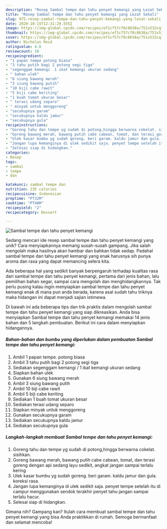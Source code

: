 ```yaml
---
description: "Resep Sambal tempe dan tahu penyet kemangi yang Lezat Sekali"
title: "Resep Sambal tempe dan tahu penyet kemangi yang Lezat Sekali"
slug: 975-resep-sambal-tempe-dan-tahu-penyet-kemangi-yang-lezat-sekali
date: 2020-10-15T12:31:29.555Z
image: https://img-global.cpcdn.com/recipes/ef1cf57cf8c8638a/751x532cq70/sambal-tempe-dan-tahu-penyet-kemangi-foto-resep-utama.jpg
thumbnail: https://img-global.cpcdn.com/recipes/ef1cf57cf8c8638a/751x532cq70/sambal-tempe-dan-tahu-penyet-kemangi-foto-resep-utama.jpg
cover: https://img-global.cpcdn.com/recipes/ef1cf57cf8c8638a/751x532cq70/sambal-tempe-dan-tahu-penyet-kemangi-foto-resep-utama.jpg
author: Nicholas Reid
ratingvalue: 4.6
reviewcount: 10
recipeingredient:
- "1 papan tempe potong biasa"
- "3 tahu putih bagi 2 potong segi tiga"
- "segenggam kemangi  1 ikat kemangi ukuran sedang"
- " bahan ulek"
- "6 siung bawang merah"
- "3 siung bawang putih"
- "10 biji cabe rawit"
- "5 biji cabe keriting"
- "1 buah tomat ukuran besar"
- " terasi udang separo"
- " minyak untuk menggoreng"
- "secukupnya garam"
- "secukupnya kaldu jamur"
- "secukupnya gula"
recipeinstructions:
- "Goreng tahu dan tempe yg sudah di potong,hingga berwarna cokelat. sisihkan."
- "Goreng bawang merah, bawang putih cabe cabean, tomat, dan terasi goreng dengan api sedang layu sedikit, angkat jangan sampai terlalu kering"
- "Ulek kasar bumbu yg sudah goreng. beri garam. kaldu jamur dan gula. koreksi rasa."
- "Jangan lupa kemanginya di ulek sedikit saja. penyet tempe setelah itu di campur menggunakan sendok terakhir penyet tahu jangan sampai terlalu hacur."
- "Selesai siap di hidangkan."
categories:
- Resep
tags:
- sambal
- tempe
- dan

katakunci: sambal tempe dan 
nutrition: 235 calories
recipecuisine: Indonesian
preptime: "PT32M"
cooktime: "PT40M"
recipeyield: "2"
recipecategory: Dessert

---
```



![Sambal tempe dan tahu penyet kemangi](https://img-global.cpcdn.com/recipes/ef1cf57cf8c8638a/751x532cq70/sambal-tempe-dan-tahu-penyet-kemangi-foto-resep-utama.jpg)

Sedang mencari ide resep sambal tempe dan tahu penyet kemangi yang unik? Cara menyiapkannya memang susah-susah gampang. Jika salah mengolah maka hasilnya akan hambar dan bahkan tidak sedap. Padahal sambal tempe dan tahu penyet kemangi yang enak harusnya sih punya aroma dan rasa yang dapat memancing selera kita.

Ada beberapa hal yang sedikit banyak berpengaruh terhadap kualitas rasa dari sambal tempe dan tahu penyet kemangi, pertama dari jenis bahan, lalu pemilihan bahan segar, sampai cara mengolah dan menghidangkannya. Tak perlu pusing kalau ingin menyiapkan sambal tempe dan tahu penyet kemangi enak di mana pun anda berada, karena asal sudah tahu triknya maka hidangan ini dapat menjadi sajian istimewa.




Di bawah ini ada beberapa tips dan trik praktis dalam mengolah sambal tempe dan tahu penyet kemangi yang siap dikreasikan. Anda bisa menyiapkan Sambal tempe dan tahu penyet kemangi memakai 14 jenis bahan dan 5 langkah pembuatan. Berikut ini cara dalam menyiapkan hidangannya.

<!--inarticleads1-->

##### Bahan-bahan dan bumbu yang diperlukan dalam pembuatan Sambal tempe dan tahu penyet kemangi:

1. Ambil 1 papan tempe. potong biasa
1. Ambil 3 tahu putih bagi 2 potong segi tiga
1. Sediakan segenggam kemangi / 1 ikat kemangi ukuran sedang
1. Siapkan  bahan ulek
1. Gunakan 6 siung bawang merah
1. Ambil 3 siung bawang putih
1. Ambil 10 biji cabe rawit
1. Ambil 5 biji cabe keriting
1. Sediakan 1 buah tomat ukuran besar
1. Sediakan  terasi udang separo
1. Siapkan  minyak untuk menggoreng
1. Gunakan secukupnya garam
1. Sediakan secukupnya kaldu jamur
1. Sediakan secukupnya gula




<!--inarticleads2-->

##### Langkah-langkah membuat Sambal tempe dan tahu penyet kemangi:

1. Goreng tahu dan tempe yg sudah di potong,hingga berwarna cokelat. sisihkan.
1. Goreng bawang merah, bawang putih cabe cabean, tomat, dan terasi goreng dengan api sedang layu sedikit, angkat jangan sampai terlalu kering
1. Ulek kasar bumbu yg sudah goreng. beri garam. kaldu jamur dan gula. koreksi rasa.
1. Jangan lupa kemanginya di ulek sedikit saja. penyet tempe setelah itu di campur menggunakan sendok terakhir penyet tahu jangan sampai terlalu hacur.
1. Selesai siap di hidangkan.




Gimana nih? Gampang kan? Itulah cara membuat sambal tempe dan tahu penyet kemangi yang bisa Anda praktikkan di rumah. Semoga bermanfaat dan selamat mencoba!
